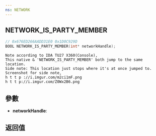 ```yaml
---
ns: NETWORK
---
```

## NETWORK_IS_PARTY_MEMBER

```c
// 0x676ED266AADD31E0 0x1D0C929D
BOOL NETWORK_IS_PARTY_MEMBER(int* networkHandle);
```

```
Note according to IDA TU27 X360(Console),  
This native & 'NETWORK_IS_PARTY_MEMBER' both jump to the same location.  
Side note: This location just stops where it's at once jumped to.  
Screenshot for side note,   
h t t p ://i.imgur.com/m2ci1mF.png  
h t t p://i.imgur.com/Z0Wx2B6.png  
```

## 參數
* **networkHandle**: 

## 返回值

